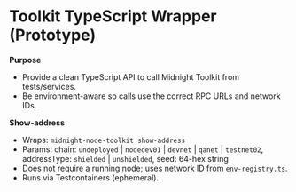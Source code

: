 # Toolkit TypeScript Wrapper (Prototype)

**Purpose**
- Provide a clean TypeScript API to call Midnight Toolkit from tests/services.
- Be environment-aware so calls use the correct RPC URLs and network IDs.


**Show-address**
- Wraps: `midnight-node-toolkit show-address`
- Params: chain: `undeployed` | `nodedev01` | `devnet` | `qanet` | `testnet02`, addressType: `shielded` | `unshielded`, seed: 64-hex string
- Does not require a running node; uses network ID from `env-registry.ts`.
- Runs via Testcontainers (ephemeral).

